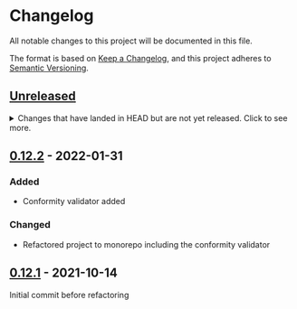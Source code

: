 # Changelog
All notable changes to this project will be documented in this file.

The format is based on [Keep a Changelog](https://keepachangelog.com/en/1.0.0/),
and this project adheres to [Semantic Versioning](https://semver.org/spec/v2.0.0.html).

## [Unreleased]

<details>
  <summary>Changes that have landed in HEAD but are not yet released.
    Click to see more.</summary>

### Added
- 

### Changed
- 

### Deprecated
-

### Removed
-

### Fixed
- 

### Security
- 

</details>

## [0.12.2] - 2022-01-31

### Added
- Conformity validator added

### Changed
- Refactored project to monorepo including the conformity validator

## [0.12.1] - 2021-10-14

Initial commit before refactoring

[Unreleased]: https://github.com/OI4/oi4-service/compare/HEAD/compare/0.12.2...HEAD
[0.12.2]: https://github.com/OI4/oi4-service/compare/HEAD/compare/0.12.1...0.12.2
[0.12.1]: https://github.com/PCPS/sgc400-gateway-lambda/releases/tag/0.12.1
